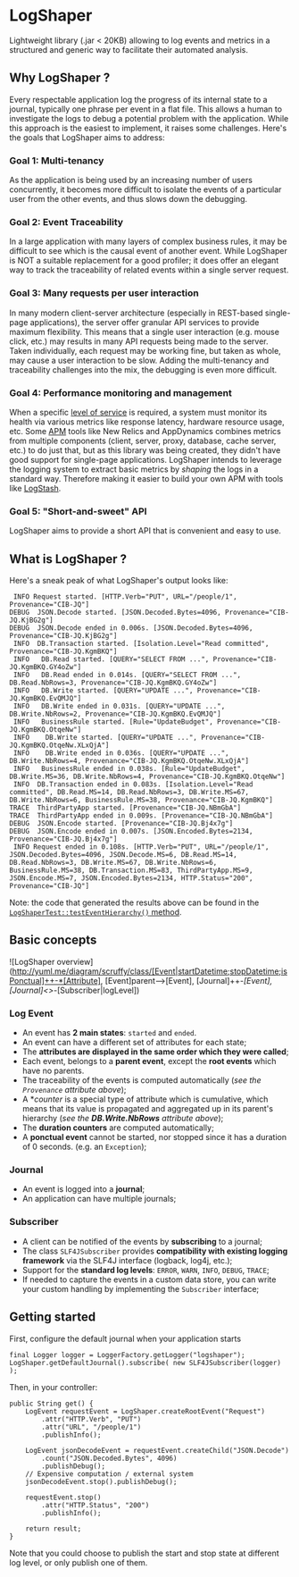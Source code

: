 # LogShaper
Lightweight library (.jar < 20KB) allowing to log events and metrics in a structured and generic way to facilitate their automated analysis.

## Why LogShaper ?
Every respectable application log the progress of its internal state to a journal, typically one phrase per event in a flat file.
This allows a human to investigate the logs to debug a potential problem with the application.
While this approach is the easiest to implement, it raises some challenges. Here's the goals that LogShaper aims to address:

### Goal 1: Multi-tenancy
As the application is being used by an increasing number of users concurrently, it becomes more difficult to isolate the events of a particular user from the other events, and thus slows down the debugging.

### Goal 2: Event Traceability
In a large application with many layers of complex business rules, it may be difficult to see which is the causal event of another event.
While LogShaper is NOT a suitable replacement for a good profiler; it does offer an elegant way to track the traceability of related events within a single server request.

### Goal 3: Many requests per user interaction
In many modern client-server architecture (especially in REST-based single-page applications), the server offer granular API services to provide maximum flexibility.
This means that a single user interaction (e.g. mouse click, etc.) may results in many API requests being made to the server.
Taken individually, each request may be working fine, but taken as whole, may cause a user interaction to be slow.
Adding the multi-tenancy and traceability challenges into the mix, the debugging is even more difficult.

### Goal 4: Performance monitoring and management
When a specific [level of service](https://en.wikipedia.org/wiki/Level_of_service) is required, a system must monitor its health via various metrics like response latency, hardware resource usage, etc.
Some [APM](https://en.wikipedia.org/wiki/Application_performance_management) tools like New Relics and AppDynamics combines metrics from multiple components (client, server, proxy, database, cache server, etc.) to do just that, but as this library was being created, they didn't have good support for single-page applications.
LogShaper intends to leverage the logging system to extract basic metrics by _shaping_ the logs in a standard way.
Therefore making it easier to build your own APM with tools like [LogStash](https://www.elastic.co/products/logstash).

### Goal 5: "Short-and-sweet" API
LogShaper aims to provide a short API that is convenient and easy to use.


## What is LogShaper ?
Here's a sneak peak of what LogShaper's output looks like:

	 INFO Request started. [HTTP.Verb="PUT", URL="/people/1", Provenance="CIB-JQ"]
	DEBUG  JSON.Decode started. [JSON.Decoded.Bytes=4096, Provenance="CIB-JQ.KjBG2g"]
	DEBUG  JSON.Decode ended in 0.006s. [JSON.Decoded.Bytes=4096, Provenance="CIB-JQ.KjBG2g"]
	 INFO  DB.Transaction started. [Isolation.Level="Read committed", Provenance="CIB-JQ.KgmBKQ"]
	 INFO   DB.Read started. [QUERY="SELECT FROM ...", Provenance="CIB-JQ.KgmBKQ.GY4oZw"]
	 INFO   DB.Read ended in 0.014s. [QUERY="SELECT FROM ...", DB.Read.NbRows=3, Provenance="CIB-JQ.KgmBKQ.GY4oZw"]
	 INFO   DB.Write started. [QUERY="UPDATE ...", Provenance="CIB-JQ.KgmBKQ.EvQMJQ"]
	 INFO   DB.Write ended in 0.031s. [QUERY="UPDATE ...", DB.Write.NbRows=2, Provenance="CIB-JQ.KgmBKQ.EvQMJQ"]
	 INFO   BusinessRule started. [Rule="UpdateBudget", Provenance="CIB-JQ.KgmBKQ.OtqeNw"]
	 INFO    DB.Write started. [QUERY="UPDATE ...", Provenance="CIB-JQ.KgmBKQ.OtqeNw.XLxQjA"]
	 INFO    DB.Write ended in 0.036s. [QUERY="UPDATE ...", DB.Write.NbRows=4, Provenance="CIB-JQ.KgmBKQ.OtqeNw.XLxQjA"]
	 INFO   BusinessRule ended in 0.038s. [Rule="UpdateBudget", DB.Write.MS=36, DB.Write.NbRows=4, Provenance="CIB-JQ.KgmBKQ.OtqeNw"]
	 INFO  DB.Transaction ended in 0.083s. [Isolation.Level="Read committed", DB.Read.MS=14, DB.Read.NbRows=3, DB.Write.MS=67, DB.Write.NbRows=6, BusinessRule.MS=38, Provenance="CIB-JQ.KgmBKQ"]
	TRACE  ThirdPartyApp started. [Provenance="CIB-JQ.NBmGbA"]
	TRACE  ThirdPartyApp ended in 0.009s. [Provenance="CIB-JQ.NBmGbA"]
	DEBUG  JSON.Encode started. [Provenance="CIB-JQ.Bj4x7g"]
	DEBUG  JSON.Encode ended in 0.007s. [JSON.Encoded.Bytes=2134, Provenance="CIB-JQ.Bj4x7g"]
	 INFO Request ended in 0.108s. [HTTP.Verb="PUT", URL="/people/1", JSON.Decoded.Bytes=4096, JSON.Decode.MS=6, DB.Read.MS=14, DB.Read.NbRows=3, DB.Write.MS=67, DB.Write.NbRows=6, BusinessRule.MS=38, DB.Transaction.MS=83, ThirdPartyApp.MS=9, JSON.Encode.MS=7, JSON.Encoded.Bytes=2134, HTTP.Status="200", Provenance="CIB-JQ"]

Note: the code that generated the results above can be found in the [`LogShaperTest::testEventHierarchy()` method](src/test/java/net/davidlauzon/logshaper/LogShaperTest.java).


## Basic concepts

![LogShaper overview](http://yuml.me/diagram/scruffy/class/[Event|startDatetime;stopDatetime;isPonctual]++-*[Attribute], [Event]parent-->[Event], [Journal]++-*[Event], [Journal]<>-*[Subscriber|logLevel])

### Log Event
- An event has **2 main states**: `started` and `ended`.
- An event can have a different set of attributes for each state;
- The **attributes are displayed in the same order which they were called**;
- Each event, belongs to a **parent event**, except the **root events** which have no parents.
- The traceability of the events is computed automatically (_see the `Provenance` attribute above_);
- A **counter* is a special type of attribute which is cumulative, which means that its value is propagated and aggregated up in its parent's hierarchy (_see the **DB.Write.NbRows** attribute above_);
- The **duration counters** are computed automatically;
- A **ponctual event** cannot be started, nor stopped since it has a duration of 0 seconds. (e.g. an `Exception`); 

### Journal
- An event is logged into a **journal**;
- An application can have multiple journals;

### Subscriber
- A client can be notified of the events by **subscribing** to a journal;
- The class `SLF4JSubscriber` provides **compatibility with existing logging framework** via the SLF4J interface (logback, log4j, etc.);
- Support for the **standard log levels**: `ERROR`, `WARN`, `INFO`, `DEBUG`, `TRACE`;
- If needed to capture the events in a custom data store, you can write your custom handling by implementing the `Subscriber` interface;


## Getting started

First, configure the default journal when your application starts

	final Logger logger = LoggerFactory.getLogger("logshaper");
	LogShaper.getDefaultJournal().subscribe( new SLF4JSubscriber(logger) );

Then, in your controller:

	public String get() {
		LogEvent requestEvent = LogShaper.createRootEvent("Request")
		    .attr("HTTP.Verb", "PUT")
		    .attr("URL", "/people/1")
		    .publishInfo();
	
		LogEvent jsonDecodeEvent = requestEvent.createChild("JSON.Decode")
	        .count("JSON.Decoded.Bytes", 4096)
	        .publishDebug();
        // Expensive computation / external system
        jsonDecodeEvent.stop().publishDebug();
		
		requestEvent.stop()
			.attr("HTTP.Status", "200")
			.publishInfo();
		
		return result;
	}

Note that you could choose to publish the start and stop state at different log level, or only publish one of them.

